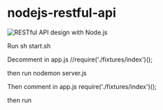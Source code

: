 # nodejs-restful-api
![RESTful API design with Node.js](https://cdn-images-1.medium.com/max/2000/1*jjYC9tuf4C3HkHCP5PcKTA.jpeg "RESTful API design with Node.js")

Run sh start.sh

Decomment in app.js
//require('./fixtures/index')(); 

then run nodemon server.js

Then comment in app.js
require('./fixtures/index')(); 

then run
